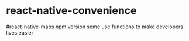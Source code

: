 # react-native-convenience
#react-native-maps npm version
some use functions to make developers lives easier 
